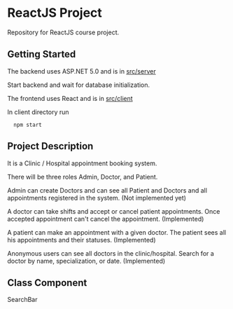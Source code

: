 # ReactJS Project

Repository for ReactJS course project.

## Getting Started

The backend uses ASP.NET 5.0 and is in [src/server](https://github.com/pirocorp/ReactJS-Project/tree/main/src/server)

Start backend and wait for database initialization.

The frontend uses React and is in [src/client](https://github.com/pirocorp/ReactJS-Project/tree/main/src/client)

In client directory run 
```npm
  npm start
```

## Project Description

It is a Clinic / Hospital appointment booking system.

There will be three roles Admin, Doctor, and Patient.

Admin can create Doctors and can see all Patient and Doctors and all appointments registered in the system. (Not implemented yet)

A doctor can take shifts and accept or cancel patient appointments. Once accepted appointment can't cancel the appointment. (Implemented)

A patient can make an appointment with a given doctor. The patient sees all his appointments and their statuses. (Implemented)

Anonymous users can see all doctors in the clinic/hospital. Search for a doctor by name, specialization, or date. (Implemented)

## Class Component

SearchBar
